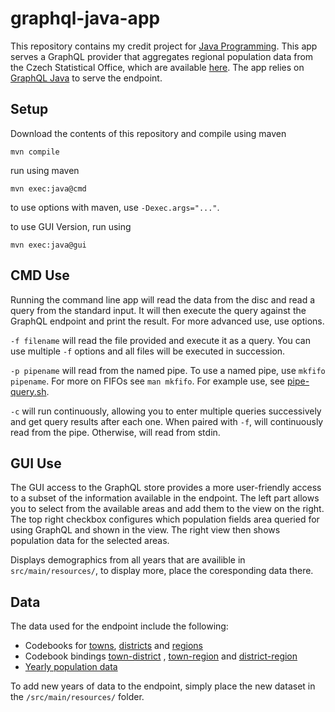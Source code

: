 # graphql-java-app

This repository contains my credit project for [Java Programming](https://d3s.mff.cuni.cz/teaching/nprg013/). 
This app serves a GraphQL provider that aggregates regional population data from the Czech Statistical Office,
which are available [here](https://data.gov.cz/datov%C3%A9-sady?kl%C3%AD%C4%8Dov%C3%A1-slova=pohyb%20obyvatel).
The app relies on [GraphQL Java](https://www.graphql-java.com/) to serve the endpoint.


## Setup
Download the contents of this repository and compile using maven
```
mvn compile
```
run using maven
```
mvn exec:java@cmd
```
to use options with maven, use `-Dexec.args="..."`.

to use GUI Version, run using
```
mvn exec:java@gui
```


## CMD Use
Running the command line app will read the data from the disc and read a query from the standard input.
It will then execute the query against the GraphQL endpoint and print the result. For more advanced use, use options.

`-f filename` will read the file provided and execute it as a query. You can use multiple `-f` options and all files will be executed in succession.

`-p pipename` will read from the named pipe. To use a named pipe, use `mkfifo pipename`. For more on FIFOs see `man mkfifo`. For example use,
see [pipe-query.sh](./pipe-query.sh).

`-c` will run continuously, allowing you to enter multiple queries successively and get query results after each one. When paired with `-f`, will 
continuously read from the pipe. Otherwise, will read from stdin.

## GUI Use
The GUI access to the GraphQL store provides a more user-friendly access to a subset of the information available in the endpoint.
The left part allows you to select from the available areas and add them to the view on the right. The top right checkbox configures
which population fields area queried for using GraphQL and shown in the view. The right view then shows population data for the selected areas.

Displays demographics from all years that are availible in `src/main/resources/`, to display more, place the coresponding data there.


## Data
The data used for the endpoint include the following:
  - Codebooks for [towns](https://data.gov.cz/datov%C3%A1-sada?iri=https%3A%2F%2Fdata.gov.cz%2Fzdroj%2Fdatov%C3%A9-sady%2F00025593%2F3243574de944b881e835b53611efcea7),
[districts](https://data.gov.cz/datov%C3%A1-sada?iri=https%3A%2F%2Fdata.gov.cz%2Fzdroj%2Fdatov%C3%A9-sady%2F00025593%2Fdc2cb2c062fd30feb608c2b0848db0e7)
and [regions](https://data.gov.cz/datov%C3%A1-sada?iri=https%3A%2F%2Fdata.gov.cz%2Fzdroj%2Fdatov%C3%A9-sady%2F00025593%2F27abc7725c1b2d01531aa633b06ba4db)
  - Codebook bindings [town-district](https://data.gov.cz/datov%C3%A1-sada?iri=https%3A%2F%2Fdata.gov.cz%2Fzdroj%2Fdatov%C3%A9-sady%2F00025593%2F470d256f844e150a74307bf2d6ee3d91)
, [town-region](https://data.gov.cz/datov%C3%A1-sada?iri=https%3A%2F%2Fdata.gov.cz%2Fzdroj%2Fdatov%C3%A9-sady%2F00025593%2F08ec32b320bcae842bb90bafc448e38b)
and [district-region](https://data.gov.cz/datov%C3%A1-sada?iri=https%3A%2F%2Fdata.gov.cz%2Fzdroj%2Fdatov%C3%A9-sady%2F00025593%2Fc92832d196d01f0f06f39ec6f1661e5f)
  - [Yearly population data](https://data.gov.cz/datov%C3%A9-sady?kl%C3%AD%C4%8Dov%C3%A1-slova=pohyb%20obyvatel)
 
To add new years of data to the endpoint, simply place the new dataset in the `/src/main/resources/` folder.
